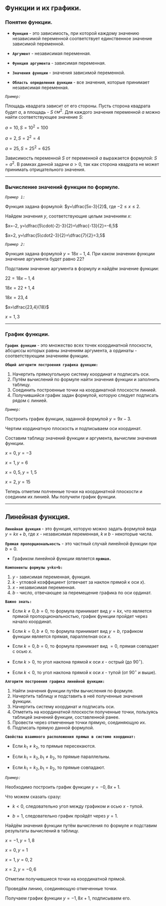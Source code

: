 ## Функции и их графики.

### Понятие функции.

- **`Функция`** - это зависимость, при которой каждому значению независимой переменной соответствует единственное значение зависимой переменной.

- **`Аргумент`** - независимая переменная.

- **`Функция аргумента`** - зависимая переменная.

- **`Значения функции`** - значения зависимой переменной.

- **`Область определения функции`** - все значения, которые принимает независимая переменная.

*`Пример:`*

Площадь квадрата зависит от его стороны. Пусть сторона квадрата будет $a$, а площадь - $S$ $см^2$. Для каждого значения переменной $a$ можно найти соответствующее значение $S$:

$a=10, S=10^2=100$

$a=2, S=2^2=4$

$a=25, S=25^2=625$

Зависимость переменной $S$ от переменной $a$ выражается формулой: $S=a^2.$ В рамках данной задачи $a>0,$ так как сторона квадрата не может принимать отрицательного значения.
***
### Вычисление значений функции по формуле.

*`Пример 1:`*

Функция задана формулой: $y=\dfrac{5x-3}{2}$, где $-2\leq x\leq2.$

Найдем значения $y$, соответствующие целым значениям $x:$

$x=-2, y=\dfrac{5\cdot(-2)-3}{2}=\dfrac{-13}{2}=-6,5$

$x=2, y=\dfrac{5\cdot2-3}{2}=\dfrac{7}{2}=3,5$

*`Пример 2:`*

Функция задана формулой $y=18x-1,4$. При каком значении функции значение аргумента будет равно $22$?

Подставим значение аргумента в формулу и найдём значение функции:

$22=18x-1,4$

$18x=22+1,4$

$18x=23,4$

$x=\dfrac{23,4}{18}$

$x=1,3$
***
### График функции.

**`График функции`** - это множество всех точек координатной плоскости, абсциссы которых равны значениям аргумента, а ординаты - соответствующим значениям функции.

**`Общий алгоритм построения графика функции:`**

1) Начертить прямоугольную систему координат и подписать оси.
2) Путём вычислений по формуле найти значения функции и заполнить таблицу.
3) Соединить построенные точки на координатной плоскости линией.
4) Получившийся график задан формулой, которую следует подписать рядом с линией.

*`Пример:`*

Построить график функции, заданной формулой $y=9x-3$.

Чертим кординатную плоскость и подписываем оси координат.

Составим таблицу значений функции и аргумента, вычислим значения функции.

$x=0, y=-3$

$x=1, y=6$

$x=0,5, y=1,5$

$x=2, y=15$

Теперь отметим полченные точки на координатной плоскости и соединим их линией. Мы получили график функции.
***
## Линейная функция.

**`Линейная функция`** - это функция, которую можно задать формулой вида $y=kx+b$, где $x$ - независимая переменная, $k$ и $b$ - некоторые числа.

**`Прямая пропорциональность`** - это частный случай линейной функции при $b=0.$

- Графиком линейной функции является **`прямая.`**

**`Компоненты формулы y=kx+b:`**

1) $y$ - зависимая переменная, функция.
2) $k$ - угловой коэффициент (отвечает за наклон прямой к оси $x$).
3) $x$ - независимая переменная.
4) $b$ - число, отвечающее за перемещение графика по оси ординат.

**`Важно знать:`**

- Если  $k\not ={0}, b=0,$ то формула принимает вид $y=kx,$ что является прямой пропорциональностью, график функции пройдет через начало координат.

- Если $k=0, b\not ={0}$, то формула принимает вид $y=b$, графиком функции является прямая, параллелная оси $x.$

- Если $k=0, b=0,$ то формула принимает вид $=0$, прямая совпадает с осью $x.$

- Если $k>0,$ то угол наклона прямой к оси $x$ - острый (до $90^{\circ}$).

- Если $k<0,$ то угол наклона прямой к оси $x$ - тупой (от $90^{\circ}$ и выше).

**`Алгоритм построения графика линейной функции:`**

1) Найти значения функции путём вычисления по формуле.
2) Начертить таблицу и подставить в неё полученные значения функции.
3) Начертить систему координат и подписать оси.
4) Отметить на координатной плоскости полученные точки, пользуясь таблицей значений функции, составленной ранее.
5) Провести через отмеченные точки прямую, соединяющую их.
6) Подписать прямую данной формулой.

**`Свойства взаимного расположения прямых в системе координат:`**

- Если $k_1\not ={k_2},$ то прямые пересекаются.

- Если $k_1=k_2, b_1\not ={b_2},$ то прямые параллельны.

- Если $k_1=k_2, b_1=b_2,$ то прямые совпадают.

*`Пример:`*

Необходимо построить график функции $y=-0,8x+1$.

Что можем сказать сразу:

- $k<0,$ следовательно угол между графиком и осью $x$ - тупой.

- $b=1,$ следовательно график пройдёт через $y=1$.

Найдём значения функции путём вычисления по формуле и подставим результаты вычислений в таблицу.

$x=-1, y=1,8$

$x=0, y=1$

$x=1, y=0,2$

$x=2, y=-0,6$

Отметим получившиеся точки на координатной прямой.

Проведём линию, соединяющую отмеченные точки.

Получаем график функции $y=-1,8x+1$, подписываем его.
